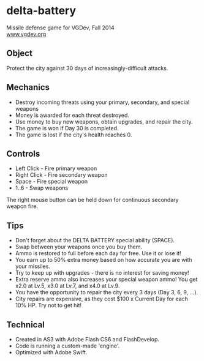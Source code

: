 delta-battery
=============

Missile defense game for VGDev, Fall 2014  
www.vgdev.org

## Object
Protect the city against 30 days of increasingly-difficult attacks.

## Mechanics
* Destroy incoming threats using your primary, secondary, and special weapons
* Money is awarded for each threat destroyed.
* Use money to buy new weapons, obtain upgrades, and repair the city.
* The game is won if Day 30 is completed.
* The game is lost if the city's health reaches 0.

## Controls
* Left Click - Fire primary weapon
* Right Click - Fire secondary weapon
* Space - Fire special weapon
* 1..6 - Swap weapons

The right mouse button can be held down for continuous secondary weapon fire.

## Tips
* Don't forget about the DELTA BATTERY special ability (SPACE).
* Swap between your weapons once you buy them.
* Ammo is restored to full before each day for free. Use it or lose it!
* You earn up to 50% extra money based on how accurate you are with your missiles.
* Try to keep up with upgrades - there is no interest for saving money!
* Extra reserve ammo also increases your special weapon ammo! You get x2.0 at Lv.5, x3.0 at Lv.7, and x4.0 at Lv.9.
* You have the opportunity to repair the city every 3 days (Day 3, 6, 9, ...).
* City repairs are expensive, as they cost $100 x Current Day for each 10% HP. Try not to get hit!

## Technical
* Created in AS3 with Adobe Flash CS6 and FlashDevelop.
* Code is running a custom-made 'engine'.
* Optimized with Adobe Swift.
